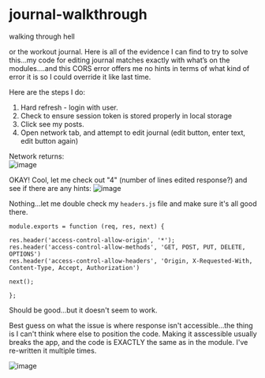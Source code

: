 # journal-walkthrough
walking through hell

or the workout journal. Here is all of the evidence I can find to try to solve this…my code for editing journal matches exactly with what’s on the modules….and this CORS error offers me no hints in terms of what kind of error it is so I could override it like last time. 

Here are the steps I do: 
1. Hard refresh  - login with user. 
2. Check to ensure session token is stored properly in local storage
3. Click see my posts. 
4. Open network tab, and attempt to edit journal (edit button, enter text, edit button again) 

Network returns:  
![image](https://user-images.githubusercontent.com/26638338/106300140-183e1a80-6224-11eb-8f0b-75f23d8d9f37.png)

OKAY! Cool, let me check out "4" (number of lines edited response?) and see if there are any hints: 
![image](https://user-images.githubusercontent.com/26638338/106300522-98648000-6224-11eb-9100-08676a285c01.png)

Nothing...let me double check my ```headers.js``` file and make sure it's all good there. 


``module.exports = function (req, res, next) {``

    res.header('access-control-allow-origin', '*');
    res.header('access-control-allow-methods', 'GET, POST, PUT, DELETE, OPTIONS')
    res.header('access-control-allow-headers', 'Origin, X-Requested-With, Content-Type, Accept, Authorization')

    next();
``};``

Should be good...but it doesn't seem to work. 

Best guess on what the issue is where response isn't accessible...the thing is I can't think where else to position the code. Making it asscessible usually breaks the app, and the code is EXACTLY the same as in the module. I've re-written it multiple times. 

![image](https://user-images.githubusercontent.com/26638338/106307479-6a376e00-622d-11eb-81e2-22538c864a62.png)


